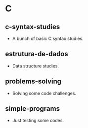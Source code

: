 # C

## c-syntax-studies  

- A bunch of basic C syntax studies. 

## estrutura-de-dados

- Data structure studies.

## problems-solving

- Solving some code challenges.

## simple-programs

- Just testing some codes.
